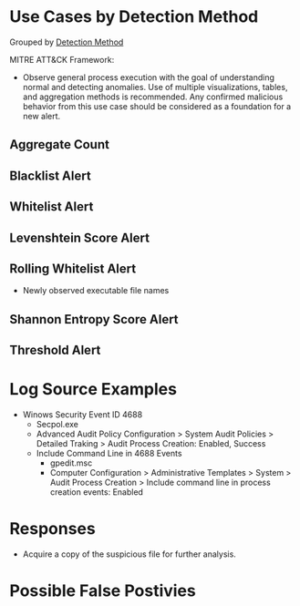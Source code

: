# Use Cases by Detection Method

Grouped by [Detection Method](/Detection-Methods.md)

MITRE ATT&CK Framework: 

- Observe general process execution with the goal of understanding normal and detecting anomalies. Use of multiple visualizations, tables, and aggregation methods is recommended. Any confirmed malicious behavior from this use case should be considered as a foundation for a new alert.

## Aggregate Count


## Blacklist Alert


## Whitelist Alert


## Levenshtein Score Alert


## Rolling Whitelist Alert
- Newly observed executable file names

## Shannon Entropy Score Alert


## Threshold Alert


# Log Source Examples
- Winows Security Event ID 4688
  - Secpol.exe
  - Advanced Audit Policy Configuration > System Audit Policies > Detailed Traking > Audit Process Creation: Enabled, Success
  - Include Command Line in 4688 Events
    - gpedit.msc
    - Computer Configuration > Administrative Templates > System > Audit Process Creation > Include command line in process creation events: Enabled


# Responses
- Acquire a copy of the suspicious file for further analysis.


# Possible False Postivies
